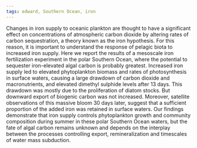 ```yaml
---
tags: edward, Southern Ocean, iron
---
```

Changes in iron supply to oceanic plankton are thought to have a significant effect on concentrations of atmospheric carbon dioxide by altering rates of carbon sequestration, a theory known as the iron hypothesis. For this reason, it is important to understand the response of pelagic biota to increased iron supply. Here we report the results of a mesoscale iron fertilization experiment in the polar Southern Ocean, where the potential to sequester iron-elevated algal carbon is probably greatest. Increased iron supply led to elevated phytoplankton biomass and rates of photosynthesis in surface waters, causing a large drawdown of carbon dioxide and macronutrients, and elevated dimethyl sulphide levels after 13 days. This drawdown was mostly due to the proliferation of diatom stocks. But downward export of biogenic carbon was not increased. Moreover, satellite observations of this massive bloom 30 days later, suggest that a sufficient proportion of the added iron was retained in surface waters. Our findings demonstrate that iron supply controls phytoplankton growth and community composition during summer in these polar Southern Ocean waters, but the fate of algal carbon remains unknown and depends on the interplay between the processes controlling export, remineralization and timescales of water mass subduction.
